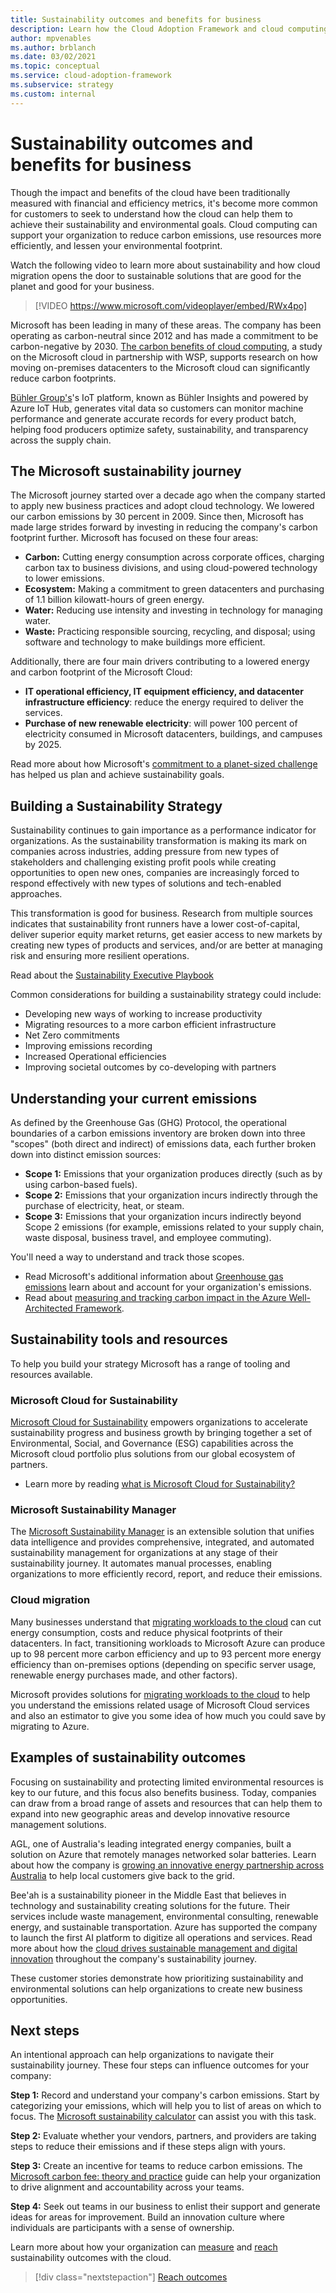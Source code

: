 ```yaml
---
title: Sustainability outcomes and benefits for business
description: Learn how the Cloud Adoption Framework and cloud computing can support you to reduce carbon emissions, use resources more efficiently, and lessen your environmental footprint.
author: mpvenables
ms.author: brblanch
ms.date: 03/02/2021
ms.topic: conceptual
ms.service: cloud-adoption-framework
ms.subservice: strategy
ms.custom: internal
---
```


# Sustainability outcomes and benefits for business

Though the impact and benefits of the cloud have been traditionally measured with financial and efficiency metrics, it's become more common for customers to seek to understand how the cloud can help them to achieve their sustainability and environmental goals. Cloud computing can support your organization to reduce carbon emissions, use resources more efficiently, and lessen your environmental footprint.

Watch the following video to learn more about sustainability and how cloud migration opens the door to sustainable solutions that are good for the planet and good for your business.

<!-- markdownlint-disable MD034 -->

> [!VIDEO https://www.microsoft.com/videoplayer/embed/RWx4po]

<!-- markdownlint-enable MD034 -->

Microsoft has been leading in many of these areas. The company has been operating as carbon-neutral since 2012 and has made a commitment to be carbon-negative by 2030. [The carbon benefits of cloud computing](https://download.microsoft.com/download/7/3/9/739BC4AD-A855-436E-961D-9C95EB51DAF9/Microsoft_Cloud_Carbon_Study_2018.pdf), a study on the Microsoft cloud in partnership with WSP, supports research on how moving on-premises datacenters to the Microsoft cloud can significantly reduce carbon footprints.

[Bühler Group's](https://customers.microsoft.com/story/730776-buhler-group-consumer-goods-azure-iot-germany)'s IoT platform, known as Bühler Insights and powered by Azure IoT Hub, generates vital data so customers can monitor machine performance and generate accurate records for every product batch, helping food producers optimize safety, sustainability, and transparency across the supply chain.

## The Microsoft sustainability journey

The Microsoft journey started over a decade ago when the company started to apply new business practices and adopt cloud technology. We lowered our carbon emissions by 30 percent in 2009. Since then, Microsoft has made large strides forward by investing in reducing the company's carbon footprint further. Microsoft has focused on these four areas:

- **Carbon:** Cutting energy consumption across corporate offices, charging carbon tax to business divisions, and using cloud-powered technology to lower emissions.
- **Ecosystem:** Making a commitment to green datacenters and purchasing of 1.1 billion kilowatt-hours of green energy.
- **Water:** Reducing use intensity and investing in technology for managing water.
- **Waste:** Practicing responsible sourcing, recycling, and disposal; using software and technology to make buildings more efficient.

Additionally, there are four main drivers contributing to a lowered energy and carbon footprint of the Microsoft Cloud:

- **IT operational efficiency, IT equipment efficiency, and datacenter infrastructure efficiency**: reduce the energy required to deliver the services.
- **Purchase of new renewable electricity**: will power 100 percent of electricity consumed in Microsoft datacenters, buildings, and campuses by 2025.

Read more about how Microsoft's [commitment to a planet-sized challenge](https://www.microsoft.com/sustainability/approach) has helped us plan and achieve sustainability goals.

## Building a Sustainability Strategy

Sustainability continues to gain importance as a performance indicator for organizations. As the sustainability transformation is making its mark on companies across industries, adding pressure from new types of stakeholders and challenging existing profit pools while creating opportunities to open new ones, companies are increasingly forced to respond effectively with new types of solutions and tech-enabled approaches.

This transformation is good for business. Research from multiple sources indicates that sustainability front runners have a lower cost-of-capital, deliver superior equity market returns, get easier access to new markets by creating new types of products and services, and/or are better at managing risk and ensuring more resilient operations.

Read about the [Sustainability Executive Playbook](https://info.microsoft.com/ww-landing-Sustainability-Executive-Playbook.html)

Common considerations for building a sustainability strategy could include:

- Developing new ways of working to increase productivity
- Migrating resources to a more carbon efficient infrastructure
- Net Zero commitments
- Improving emissions recording
- Increased Operational efficiencies
- Improving societal outcomes by co-developing with partners

## Understanding your current emissions

As defined by the Greenhouse Gas (GHG) Protocol, the operational boundaries of a carbon emissions inventory are broken down into three "scopes" (both direct and indirect) of emissions data, each further broken down into distinct emission sources:

- **Scope 1:** Emissions that your organization produces directly (such as by using carbon-based fuels).
- **Scope 2:** Emissions that your organization incurs indirectly through the purchase of electricity, heat, or steam.
- **Scope 3:** Emissions that your organization incurs indirectly beyond Scope 2 emissions (for example, emissions related to your supply chain, waste disposal, business travel, and employee commuting).

You'll need a way to understand and track those scopes. 

- Read Microsoft's additional information about [Greenhouse gas emissions](https://microsoft.github.io/Sustainability-Resources/greenhouse-gas-emissions/) learn about and account for your organization's emissions.
- Read about [measuring and tracking carbon impact in the Azure Well-Architected Framework](/azure/architecture/framework/sustainability/sustainability-operational-procedures#measure-and-track-carbon-impact).

## Sustainability tools and resources

To help you build your strategy Microsoft has a range of tooling and resources available.

### Microsoft Cloud for Sustainability

[Microsoft Cloud for Sustainability](/industry/sustainability/) empowers organizations to accelerate sustainability progress and business growth by bringing together a set of Environmental, Social, and Governance (ESG) capabilities across the Microsoft cloud portfolio plus solutions from our global ecosystem of partners.

- Learn more by reading [what is Microsoft Cloud for Sustainability?](/industry/sustainability/overview)

### Microsoft Sustainability Manager

The [Microsoft Sustainability Manager](/industry/sustainability/sustainability-manager-overview) is an extensible solution that unifies data intelligence and provides comprehensive, integrated, and automated sustainability management for organizations at any stage of their sustainability journey. It automates manual processes, enabling organizations to more efficiently record, report, and reduce their emissions.

### Cloud migration

Many businesses understand that [migrating workloads to the cloud](/industry/sustainability/build-it-infrastructure) can cut energy consumption, costs and reduce physical footprints of their datacenters. In fact, transitioning workloads to Microsoft Azure can produce up to 98 percent more carbon efficiency and up to 93 percent more energy efficiency than on-premises options (depending on specific server usage, renewable energy purchases made, and other factors).

Microsoft provides solutions for [migrating workloads to the cloud](/industry/sustainability/build-it-infrastructure#workload-migration-to-the-cloud) to help you understand the emissions related usage of Microsoft Cloud services and also an estimator to give you some idea of how much you could save by migrating to Azure.

## Examples of sustainability outcomes

Focusing on sustainability and protecting limited environmental resources is key to our future, and this focus also benefits business. Today, companies can draw from a broad range of assets and resources that can help them to expand into new geographic areas and develop innovative resource management solutions.

AGL, one of Australia's leading integrated energy companies, built a solution on Azure that remotely manages networked solar batteries. Learn about how the company is [growing an innovative energy partnership across Australia](https://customers.microsoft.com/story/847171-agl-energy-azure-en-australia) to help local customers give back to the grid.

Bee'ah is a sustainability pioneer in the Middle East that believes in technology and sustainability creating solutions for the future. Their services include waste management, environmental consulting, renewable energy, and sustainable transportation. Azure has supported the company to launch the first AI platform to digitize all operations and services. Read more about how the [cloud drives sustainable management and digital innovation](https://customers.microsoft.com/story/739894-beeah-sharjah-environment-professional-services-azure-united-arab-emirates) throughout the company's sustainability journey.

These customer stories demonstrate how prioritizing sustainability and environmental solutions can help organizations to create new business opportunities.

## Next steps

An intentional approach can help organizations to navigate their sustainability journey. These four steps can influence outcomes for your company:

**Step 1:** Record and understand your company's carbon emissions. Start by categorizing your emissions, which will help you to list of areas on which to focus. The [Microsoft sustainability calculator](https://www.microsoft.com/sustainability/emissions-impact-dashboard) can assist you with this task.

**Step 2:** Evaluate whether your vendors, partners, and providers are taking steps to reduce their emissions and if these steps align with yours.

**Step 3:** Create an incentive for teams to reduce carbon emissions. The [Microsoft carbon fee: theory and practice](https://download.microsoft.com/documents/en-us/csr/environment/microsoft_carbon_fee_guide.pdf) guide can help your organization to drive alignment and accountability across your teams.

**Step 4:** Seek out teams in our business to enlist their support and generate ideas for areas for improvement. Build an innovation culture where individuals are participants with a sense of ownership.

Learn more about how your organization can [measure](./okr.md) and [reach](./reach-outcomes.md) sustainability outcomes with the cloud.

> [!div class="nextstepaction"]
> [Reach outcomes](./reach-outcomes.md)
